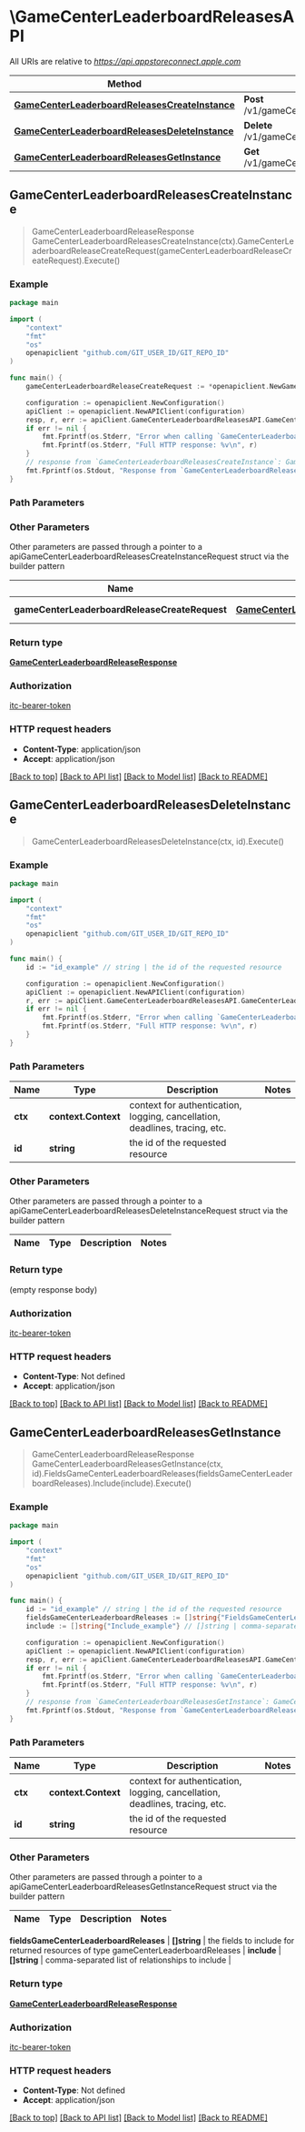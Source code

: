 # \GameCenterLeaderboardReleasesAPI

All URIs are relative to *https://api.appstoreconnect.apple.com*

Method | HTTP request | Description
------------- | ------------- | -------------
[**GameCenterLeaderboardReleasesCreateInstance**](GameCenterLeaderboardReleasesAPI.md#GameCenterLeaderboardReleasesCreateInstance) | **Post** /v1/gameCenterLeaderboardReleases | 
[**GameCenterLeaderboardReleasesDeleteInstance**](GameCenterLeaderboardReleasesAPI.md#GameCenterLeaderboardReleasesDeleteInstance) | **Delete** /v1/gameCenterLeaderboardReleases/{id} | 
[**GameCenterLeaderboardReleasesGetInstance**](GameCenterLeaderboardReleasesAPI.md#GameCenterLeaderboardReleasesGetInstance) | **Get** /v1/gameCenterLeaderboardReleases/{id} | 



## GameCenterLeaderboardReleasesCreateInstance

> GameCenterLeaderboardReleaseResponse GameCenterLeaderboardReleasesCreateInstance(ctx).GameCenterLeaderboardReleaseCreateRequest(gameCenterLeaderboardReleaseCreateRequest).Execute()



### Example

```go
package main

import (
    "context"
    "fmt"
    "os"
    openapiclient "github.com/GIT_USER_ID/GIT_REPO_ID"
)

func main() {
    gameCenterLeaderboardReleaseCreateRequest := *openapiclient.NewGameCenterLeaderboardReleaseCreateRequest(*openapiclient.NewGameCenterLeaderboardReleaseCreateRequestData("Type_example", *openapiclient.NewGameCenterLeaderboardReleaseCreateRequestDataRelationships(*openapiclient.NewGameCenterAchievementReleaseCreateRequestDataRelationshipsGameCenterDetail(*openapiclient.NewAppRelationshipsGameCenterDetailData("Type_example", "Id_example")), *openapiclient.NewGameCenterLeaderboardLocalizationCreateRequestDataRelationshipsGameCenterLeaderboard(*openapiclient.NewGameCenterDetailRelationshipsGameCenterLeaderboardsDataInner("Type_example", "Id_example"))))) // GameCenterLeaderboardReleaseCreateRequest | GameCenterLeaderboardRelease representation

    configuration := openapiclient.NewConfiguration()
    apiClient := openapiclient.NewAPIClient(configuration)
    resp, r, err := apiClient.GameCenterLeaderboardReleasesAPI.GameCenterLeaderboardReleasesCreateInstance(context.Background()).GameCenterLeaderboardReleaseCreateRequest(gameCenterLeaderboardReleaseCreateRequest).Execute()
    if err != nil {
        fmt.Fprintf(os.Stderr, "Error when calling `GameCenterLeaderboardReleasesAPI.GameCenterLeaderboardReleasesCreateInstance``: %v\n", err)
        fmt.Fprintf(os.Stderr, "Full HTTP response: %v\n", r)
    }
    // response from `GameCenterLeaderboardReleasesCreateInstance`: GameCenterLeaderboardReleaseResponse
    fmt.Fprintf(os.Stdout, "Response from `GameCenterLeaderboardReleasesAPI.GameCenterLeaderboardReleasesCreateInstance`: %v\n", resp)
}
```

### Path Parameters



### Other Parameters

Other parameters are passed through a pointer to a apiGameCenterLeaderboardReleasesCreateInstanceRequest struct via the builder pattern


Name | Type | Description  | Notes
------------- | ------------- | ------------- | -------------
 **gameCenterLeaderboardReleaseCreateRequest** | [**GameCenterLeaderboardReleaseCreateRequest**](GameCenterLeaderboardReleaseCreateRequest.md) | GameCenterLeaderboardRelease representation | 

### Return type

[**GameCenterLeaderboardReleaseResponse**](GameCenterLeaderboardReleaseResponse.md)

### Authorization

[itc-bearer-token](../README.md#itc-bearer-token)

### HTTP request headers

- **Content-Type**: application/json
- **Accept**: application/json

[[Back to top]](#) [[Back to API list]](../README.md#documentation-for-api-endpoints)
[[Back to Model list]](../README.md#documentation-for-models)
[[Back to README]](../README.md)


## GameCenterLeaderboardReleasesDeleteInstance

> GameCenterLeaderboardReleasesDeleteInstance(ctx, id).Execute()



### Example

```go
package main

import (
    "context"
    "fmt"
    "os"
    openapiclient "github.com/GIT_USER_ID/GIT_REPO_ID"
)

func main() {
    id := "id_example" // string | the id of the requested resource

    configuration := openapiclient.NewConfiguration()
    apiClient := openapiclient.NewAPIClient(configuration)
    r, err := apiClient.GameCenterLeaderboardReleasesAPI.GameCenterLeaderboardReleasesDeleteInstance(context.Background(), id).Execute()
    if err != nil {
        fmt.Fprintf(os.Stderr, "Error when calling `GameCenterLeaderboardReleasesAPI.GameCenterLeaderboardReleasesDeleteInstance``: %v\n", err)
        fmt.Fprintf(os.Stderr, "Full HTTP response: %v\n", r)
    }
}
```

### Path Parameters


Name | Type | Description  | Notes
------------- | ------------- | ------------- | -------------
**ctx** | **context.Context** | context for authentication, logging, cancellation, deadlines, tracing, etc.
**id** | **string** | the id of the requested resource | 

### Other Parameters

Other parameters are passed through a pointer to a apiGameCenterLeaderboardReleasesDeleteInstanceRequest struct via the builder pattern


Name | Type | Description  | Notes
------------- | ------------- | ------------- | -------------


### Return type

 (empty response body)

### Authorization

[itc-bearer-token](../README.md#itc-bearer-token)

### HTTP request headers

- **Content-Type**: Not defined
- **Accept**: application/json

[[Back to top]](#) [[Back to API list]](../README.md#documentation-for-api-endpoints)
[[Back to Model list]](../README.md#documentation-for-models)
[[Back to README]](../README.md)


## GameCenterLeaderboardReleasesGetInstance

> GameCenterLeaderboardReleaseResponse GameCenterLeaderboardReleasesGetInstance(ctx, id).FieldsGameCenterLeaderboardReleases(fieldsGameCenterLeaderboardReleases).Include(include).Execute()



### Example

```go
package main

import (
    "context"
    "fmt"
    "os"
    openapiclient "github.com/GIT_USER_ID/GIT_REPO_ID"
)

func main() {
    id := "id_example" // string | the id of the requested resource
    fieldsGameCenterLeaderboardReleases := []string{"FieldsGameCenterLeaderboardReleases_example"} // []string | the fields to include for returned resources of type gameCenterLeaderboardReleases (optional)
    include := []string{"Include_example"} // []string | comma-separated list of relationships to include (optional)

    configuration := openapiclient.NewConfiguration()
    apiClient := openapiclient.NewAPIClient(configuration)
    resp, r, err := apiClient.GameCenterLeaderboardReleasesAPI.GameCenterLeaderboardReleasesGetInstance(context.Background(), id).FieldsGameCenterLeaderboardReleases(fieldsGameCenterLeaderboardReleases).Include(include).Execute()
    if err != nil {
        fmt.Fprintf(os.Stderr, "Error when calling `GameCenterLeaderboardReleasesAPI.GameCenterLeaderboardReleasesGetInstance``: %v\n", err)
        fmt.Fprintf(os.Stderr, "Full HTTP response: %v\n", r)
    }
    // response from `GameCenterLeaderboardReleasesGetInstance`: GameCenterLeaderboardReleaseResponse
    fmt.Fprintf(os.Stdout, "Response from `GameCenterLeaderboardReleasesAPI.GameCenterLeaderboardReleasesGetInstance`: %v\n", resp)
}
```

### Path Parameters


Name | Type | Description  | Notes
------------- | ------------- | ------------- | -------------
**ctx** | **context.Context** | context for authentication, logging, cancellation, deadlines, tracing, etc.
**id** | **string** | the id of the requested resource | 

### Other Parameters

Other parameters are passed through a pointer to a apiGameCenterLeaderboardReleasesGetInstanceRequest struct via the builder pattern


Name | Type | Description  | Notes
------------- | ------------- | ------------- | -------------

 **fieldsGameCenterLeaderboardReleases** | **[]string** | the fields to include for returned resources of type gameCenterLeaderboardReleases | 
 **include** | **[]string** | comma-separated list of relationships to include | 

### Return type

[**GameCenterLeaderboardReleaseResponse**](GameCenterLeaderboardReleaseResponse.md)

### Authorization

[itc-bearer-token](../README.md#itc-bearer-token)

### HTTP request headers

- **Content-Type**: Not defined
- **Accept**: application/json

[[Back to top]](#) [[Back to API list]](../README.md#documentation-for-api-endpoints)
[[Back to Model list]](../README.md#documentation-for-models)
[[Back to README]](../README.md)

